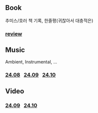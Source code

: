 #

## Book
추미스/호러 책 기록, 한줄평(귀찮아서 대충적은)
### [review](Book/review.md)

## Music
Ambient, Instrumental, ...
### [24.08](Music/24.08.md) &nbsp; [24.09](Music/24.09.md) &nbsp; [24.10](Music/24.10.md)

## Video
### [24.09](Video/24.09.md) &nbsp; [24.10](Video/24.10.md)

